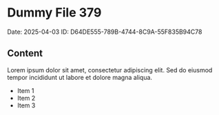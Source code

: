 # Dummy File 379

Date: 2025-04-03
ID: D64DE555-789B-4744-8C9A-55F835B94C78

## Content

Lorem ipsum dolor sit amet, consectetur adipiscing elit.
Sed do eiusmod tempor incididunt ut labore et dolore magna aliqua.

* Item 1
* Item 2
* Item 3
